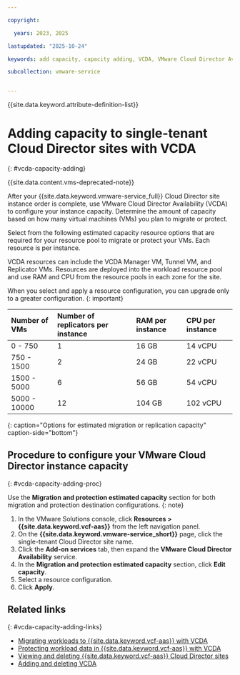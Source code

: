 ```yaml
---

copyright:

  years: 2023, 2025

lastupdated: "2025-10-24"

keywords: add capacity, capacity adding, VCDA, VMware Cloud Director Availability

subcollection: vmware-service


---
```


{{site.data.keyword.attribute-definition-list}}

# Adding capacity to single-tenant Cloud Director sites with VCDA
{: #vcda-capacity-adding}

{{site.data.content.vms-deprecated-note}}

After your {{site.data.keyword.vmware-service_full}} Cloud Director site instance order is complete, use VMware Cloud Director Availability (VCDA) to configure your instance capacity. Determine the amount of capacity based on how many virtual machines (VMs) you plan to migrate or protect.

Select from the following estimated capacity resource options that are required for your resource pool to migrate or protect your VMs. Each resource is per instance.

VCDA resources can include the VCDA Manager VM, Tunnel VM, and Replicator VMs. Resources are deployed into the workload resource pool and use RAM and CPU from the resource pools in each zone for the site.

When you select and apply a resource configuration, you can upgrade only to a greater configuration.
{: important}

| Number of VMs | Number of replicators per instance | RAM per instance | CPU per instance |
|:--------- |:------- |:--------- |:------- |
| 0 - 750 | 1 | 16 GB | 14 vCPU |
| 750 - 1500 | 2 | 24 GB | 22 vCPU |
| 1500 - 5000 | 6 | 56 GB | 54 vCPU |
| 5000 - 10000 | 12 | 104 GB| 102 vCPU |
{: caption="Options for estimated migration or replication capacity" caption-side="bottom"}

## Procedure to configure your VMware Cloud Director instance capacity
{: #vcda-capacity-adding-proc}

Use the **Migration and protection estimated capacity** section for both migration and protection destination configurations.
{: note}

1. In the VMware Solutions console, click **Resources > {{site.data.keyword.vcf-aas}}** from the left navigation panel.
2. On the **{{site.data.keyword.vmware-service_short}}** page, click the single-tenant Cloud Director site name.
3. Click the **Add-on services** tab, then expand the **VMware Cloud Director Availability** service.
4. In the **Migration and protection estimated capacity** section, click **Edit capacity**.
5. Select a resource configuration.
6. Click **Apply**.

## Related links
{: #vcda-capacity-adding-links}

* [Migrating workloads to {{site.data.keyword.vcf-aas}} with VCDA](/docs/vmware-service?topic=vmware-service-tenant-vcda)
* [Protecting workload data in {{site.data.keyword.vcf-aas}} with VCDA](/docs/vmware-service?topic=vmware-service-tenant-vcda)
* [Viewing and deleting {{site.data.keyword.vcf-aas}} Cloud Director sites](/docs/vmware-service?topic=vmware-service-tenant-viewing-sites)
* [Adding and deleting VCDA](/docs/vmware-service?topic=vmware-service-vcda-adding-deleting)
